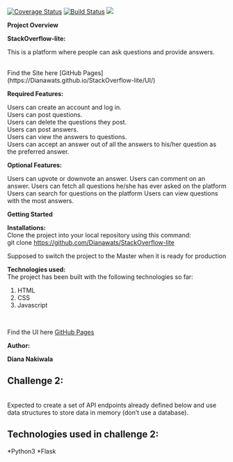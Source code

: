 [![Coverage Status](https://coveralls.io/repos/github/Dianawats/StackOverflow-lite/badge.svg?branch=getqns)](https://coveralls.io/github/Dianawats/StackOverflow-lite?branch=getqns)
[![Build Status](https://travis-ci.org/Dianawats/StackOverflow-lite.svg?branch=getqns)](https://travis-ci.org/Dianawats/StackOverflow-lite)
<a href="https://codeclimate.com/github/Dianawats/StackOverflow-lite/maintainability"><img src="https://api.codeclimate.com/v1/badges/811b53b82c3b6b3eb9e3/maintainability" /></a>


<strong>Project Overview</strong><br>

 <strong>StackOverflow-lite:</strong> <br>
 
This is a platform where people can ask questions and provide answers.

<br>
Find the Site here [GitHub Pages](https://Dianawats.github.io/StackOverflow-lite/UI/)

<strong>Required Features:</strong> <br>
 
Users can create an account and log in. <br>
Users can post questions.<br>
Users can delete the questions they post.<br>
Users can post answers.<br> 
Users can view the answers to questions.<br>
Users can accept an answer out of all the answers to his/her question as the preferred answer. <br>

<strong>Optional Features:</strong><br>

Users can upvote or downvote an answer. 
Users can comment on an answer. 
Users can fetch all questions he/she has ever asked on the platform 
Users can search for questions on the platform Users can view questions with the most answers.

<strong>Getting Started</strong><br>


<strong>Installations:</strong><br>
Clone the project into your local repository using this command:<br>
git clone https://github.com/Dianawats/StackOverflow-lite<br>

Supposed to switch the project to the Master when it is ready for production<br>

<strong>Technologies used:</strong><br>
The project has been built with the following technologies so far:<br>
<ol>
    <li>HTML</li>
    <li>CSS</li>
    <li>Javascript</li>
</ol>

<br>

Find the UI here [GitHub Pages](https://Dianawats.github.io/StackOverflow-lite/UI/)

<strong>Author:</strong><br>

<Strong>Diana Nakiwala</strong>

## Challenge 2:
<br>
Expected to create a set of API endpoints already defined below and use data structures to store data in memory (don’t use a database).

## Technologies used in challenge 2:
*Python3
*Flask



